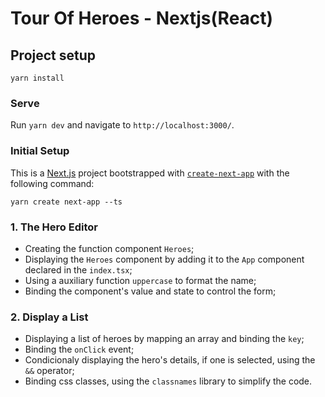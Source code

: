 # Tour Of Heroes - Nextjs(React)

## Project setup
```
yarn install
```

### Serve
Run `yarn dev` and navigate to `http://localhost:3000/`.

### Initial Setup
This is a [Next.js](https://nextjs.org/) project bootstrapped with [`create-next-app`](https://github.com/vercel/next.js/tree/canary/packages/create-next-app) with the following command:
```
yarn create next-app --ts
```

### 1. The Hero Editor
* Creating the function component `Heroes`;
* Displaying the `Heroes` component by adding it to the `App` component declared in the `index.tsx`;
* Using a auxiliary function `uppercase` to format the name;
* Binding the component's value and state to control the form;

### 2. Display a List
* Displaying a list of heroes by mapping an array and binding the `key`;
* Binding the `onClick` event;
* Condicionaly displaying the hero's details, if one is selected, using the `&&` operator;
* Binding css classes, using the `classnames` library to simplify the code.
